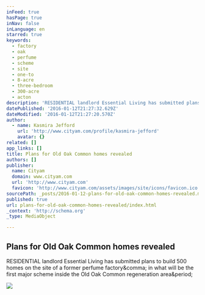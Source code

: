 ```yaml
---
inFeed: true
hasPage: true
inNav: false
inLanguage: en
starred: true
keywords:
  - factory
  - oak
  - perfume
  - scheme
  - site
  - one-to
  - 8-acre
  - three-bedroom
  - 300-acre
  - acton
description: 'RESIDENTIAL landlord Essential Living has submitted plans to build 500 homes on the site of a former perfume factory, in what will be the first major scheme inside the Old Oak Common regeneration area.'
datePublished: '2016-01-12T21:27:32.629Z'
dateModified: '2016-01-12T21:27:20.570Z'
author:
  - name: Kasmira Jefford
    url: 'http://www.cityam.com/profile/kasmira-jefford'
    avatar: {}
related: []
app_links: []
title: Plans for Old Oak Common homes revealed
authors: []
publisher:
  name: Cityam
  domain: www.cityam.com
  url: 'http://www.cityam.com'
  favicon: 'http://www.cityam.com/assets/images/site/icons/favicon.ico'
sourcePath: _posts/2016-01-12-plans-for-old-oak-common-homes-revealed.md
published: true
url: plans-for-old-oak-common-homes-revealed/index.html
_context: 'http://schema.org'
_type: MediaObject

---
```

<article style=""><h1>Plans for Old Oak Common homes revealed</h1><p>RESIDENTIAL landlord Essential Living has submitted plans to build 500 homes on the site of a former perfume factory&amp;comma; in what will be the first major scheme inside the Old Oak Common regeneration area&amp;period;</p><img src="http://www.cityam.com/sites/default/files/styles/node_article_blog_main_image_scale_w400/public/main/articles/The%20Perfume%20Factory.jpg" /></article>